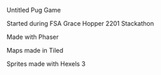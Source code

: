 Untitled Pug Game

Started during FSA Grace Hopper 2201 Stackathon

Made with Phaser

Maps made in Tiled

Sprites made with Hexels 3
